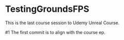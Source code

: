 # TestingGroundsFPS
This is the last course session to Udemy Unreal Course.

#1 The first commit is to align with the course ep.